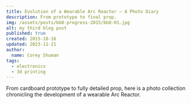 ```yaml
---
title: Evolution of a Wearable Arc Reactor – A Photo Diary
description: From prototype to final prop.
img: /assets/posts/bb8-progress-2015/bb8-01.jpg
alt: my third blog post
published: true
created: 2015-10-16
updated: 2023-11-21
author: 
  name: Corey Shuman
tags: 
  - electronics
  - 3d printing
---
```


From cardboard prototype to fully detailed prop, here is a photo collection chronicling the development of a wearable Arc Reactor.
